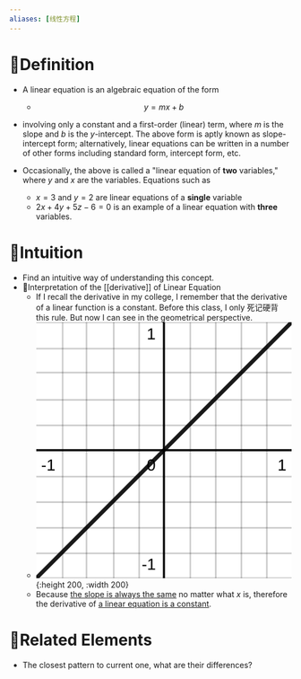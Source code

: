 ```yaml
---
aliases: [线性方程]
---
```


# 📝Definition
- A linear equation is an algebraic equation of the form
    - $$
      y=mx+b
      $$
    
- involving only a constant and a first-order (linear) term, where $m$ is the slope and $b$ is the $y$-intercept. The above form is aptly known as slope-intercept form; alternatively, linear equations can be written in a number of other forms including standard form, intercept form, etc.
- Occasionally, the above is called a "linear equation of **two** variables," where $y$ and $x$ are the variables. Equations such as
    - $x=3$ and $y=2$ are linear equations of a **single** variable
    - $2x+4y+5z-6=0$ is an example of a linear equation with **three** variables.
    
# 🧠Intuition
- Find an intuitive way of understanding this concept.
- 📌Interpretation of the [[derivative]] of Linear Equation
    - If I recall the derivative in my college, I remember that the derivative of a linear function is a constant. Before this class, I only 死记硬背 this rule. But now I can see in the geometrical perspective.
    - ![name](../assets/y_x.svg){:height 200, :width 200}
    - Because <u>the slope is always the same</u> no matter what $x$ is, therefore the derivative of <u>a linear equation is a constant</u>.
    
# 🌱Related Elements
- The closest pattern to current one, what are their differences?
